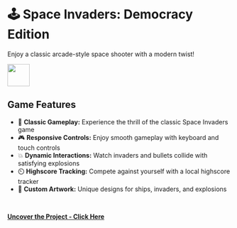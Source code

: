 # 🕹️ Space Invaders: Democracy Edition
Enjoy a classic arcade-style space shooter with a modern twist!
<br>

<img src="https://github.com/tobwil/markdown_website/assets/72387477/6c98c927-2e68-4c0a-b44a-549eb29e7305" height="50">
<br>

## Game Features

* 🚀 **Classic Gameplay:** Experience the thrill of the classic Space Invaders game
* 🎮 **Responsive Controls:** Enjoy smooth gameplay with keyboard and touch controls
* 💥 **Dynamic Interactions:** Watch invaders and bullets collide with satisfying explosions
* ⏲️ **Highscore Tracking:** Compete against yourself with a local highscore tracker
* 🎨 **Custom Artwork:** Unique designs for ships, invaders, and explosions
<br>

**[<i class="fa-solid fa-up-right-from-square"></i> Uncover the Project - Click Here](https://a.picoapps.xyz/may-miss)**
